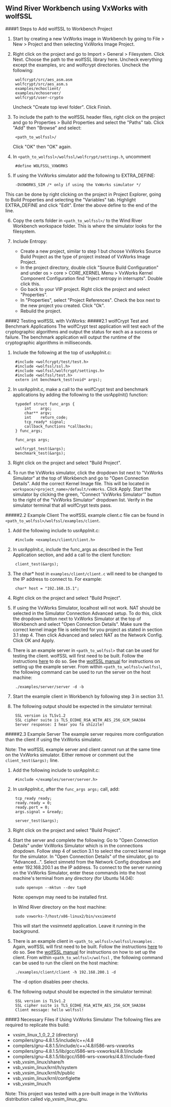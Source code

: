 ## Wind River Workbench using VxWorks with wolfSSL
####1 Steps to Add wolfSSL to Workbench Project
1. Start by creating a new VxWorks image in Workbench by going to File > New >
Project and then selecting VxWorks Image Project.

2. Right click on the project and go to Import > General > Filesystem. Click Next.
Choose the path to the wolfSSL library here. Uncheck everything except the examples,
src and wolfcrypt directories. Uncheck the following:

        wolfcrypt/src/aes_asm.asm
        wolfcrypt/src/aes_asm.s
        examples/echoclient/
        examples/echoserver/
        wolfcrypt/user-crypto

    Uncheck "Create top level folder". Click Finish.

3. To include the path to the wolfSSL header files, right click on the project
and go to Properties > Build Properties and select the "Paths" tab. Click "Add"
then "Browse" and select:

        <path_to_wolfssl>/

    Click "OK" then "OK" again.

4. In ```<path_to_wolfssl>/wolfssl/wolfcrypt/settings.h```, uncomment

        #define WOLFSSL_VXWORKS

5. If using the VxWorks simulator add the following to EXTRA\_DEFINE:

        -DVXWORKS_SIM /* only if using the VxWorks simulator */

This can be done by right clicking on the project in Project Explorer, going to
Build Properties and selecting the "Variables" tab. Highlight EXTRA\_DEFINE and
click "Edit". Enter the above define to the end of the line.

6. Copy the certs folder in ```<path_to_wolfssl>/``` to the Wind River Workbench
workspace folder. This is where the simulator looks for the filesystem.

7. Include Entropy:

    - Create a new project, similar to step 1 but choose VxWorks Source Build
    Project as the type of project instead of VxWorks Image Project.
    - In the project directory, double click "Source Build Configuration" and
    under os > core > CORE\_KERNEL Menu > VxWorks Kernel Component
    Configuration find "Inject entropy in interrupts". Double click this.
    - Go back to your VIP project. Right click the project and select "Properties".
    - In "Properties", select "Project References". Check the box next to the
    new project you created. Click "Ok".
    - Rebuild the project.

####2 Testing wolfSSL with VxWorks:
#####2.1 wolfCrypt Test and Benchmark Applications
The wolfCrypt test application will test each of the cryptographic algorithms
and output the status for each as a success or failure. The benchmark application will output the runtime of the cryptographic algorithms in milliseconds.

1. Include the following at the top of usrAppInit.c:

        #include <wolfcrypt/test/test.h>
        #include <wolfssl/ssl.h>
        #include <wolfssl/wolfcrypt/settings.h>
        #include <wolfssl/test.h>
        extern int benchmark_test(void* args);

2. In usrAppInit.c, make a call to the wolfCrypt test and benchmark applications
by adding the following to the usrAppInit() function:

        typedef struct func_args {
	        int    argc;
	        char** argv;
	        int    return_code;
	        tcp_ready* signal;
	        callback_functions *callbacks;
	    } func_args;

	    func_args args;

	    wolfcrypt_test(&args);
	    benchmark_test(&args);

3. Right click on the project and select "Build Project".

4. To run the VxWorks simulator, click the dropdown list next to "VxWorks Simulator" at the top of Workbench and go to "Open Connection Details". Add the correct Kernel Image file. This will be located in ```workspace/<project_name>/default/vxWorks```. Click Apply. Start the simulator by clicking the green, "Connect 'VxWorks Simulator'" button to the right of the "VxWorks Simulator" dropdown list. Verify in the simulator terminal that all wolfCrypt tests pass.

#####2.2 Example Client
The wolfSSL example client.c file can be found in ```<path_to_wolfssl>/wolfssl/examples/client```.

1. Add the following include to usrAppInit.c:

        #include <examples/client/client.h>

2. In usrAppInit.c, include the func\_args as described in the Test Application
section, and add a call to the client function:

        client_test(&args);

3. The char* host in ```examples/client/client.c``` will need to be changed to the IP address to connect to. For example:

        char* host = "192.168.15.1";

4. Right click on the project and select "Build Project".

5. If using the VxWorks Simulator, localhost will not work. NAT should be selected in the Simulator Connection Advanced setup. To do this, click the dropdown button next to VxWorks Simulator at the top of Workbench and select "Open Connection Details". Make sure the correct kernel image file is selected for you project as stated in section 3.1 step 4. Then click Advanced and select NAT as the Network Config. Click OK and Apply.

6. There is an example server in ```<path_to_wolfssl>``` that can be used for testing the client. wolfSSL will first need to be built. Follow the instructions [here](https://www.wolfssl.com/wolfSSL/Docs-wolfssl-manual-2-building-wolfssl.html) to do so. See the [wolfSSL manual]( https://wolfssl.com/wolfSSL/Docs-wolfssl-manual-3-getting-started.html) for instructions on setting up the example server. From within ```<path_to_wolfssl>/wolfssl```, the following command can be used to run the server on the host machine:

        ./examples/server/server -d -b

7. Start the example client in Workbench by following step 3 in section 3.1.

8. The following output should be expected in the simulator terminal:

        SSL version is TLSv1.2
        SSL cipher suite is TLS_ECDHE_RSA_WITH_AES_256_GCM_SHA384
        Server response: I hear you fa shizzle!

#####2.3 Example Server
The example server requires more configuration than the client if using the
VxWorks simulator.

Note: The wolfSSL example server and client cannot run at the same time on the VxWorks simulator. Either remove or comment out the ```client_test(&args);``` line.

1. Add the following include to usrAppInit.c:

        #include </examples/server/server.h>

2. In usrAppInit.c, after the ```func_args args;``` call, add:

        tcp_ready ready;
	    ready.ready = 0;
	    ready.port = 0;
	    args.signal = &ready;

        server_test(&args);

3. Right click on the project and select "Build Project".

4. Start the server and complete the following:
    Go to "Open Connection Details" under VxWorks Simulator which is in the connections
    dropdown. Follow step 4 of section 3.1 to select the correct kernel image for the simulator. In "Open Connection Details" of the simulator, go to "Advanced...". Select simnetd from the Network Config dropdown and enter
    192.168.200.1 as the IP address. To connect to the server running on the VxWorks Simulator, enter these commands
    into the host machine's terminal from any directory (for Ubuntu 14.04):

        sudo openvpn --mktun --dev tap0

    Note: openvpn may need to be installed first.

    In Wind River directory on the host machine:

        sudo vxworks-7/host/x86-linux2/bin/vxsimnetd

    This will start the vxsimnetd application. Leave it running in the background.

5. There is an example client in ```<path_to_wolfssl>/wolfssl/examples``` . Again, wolfSSL will first need to be built. Follow the instructions [here](https://www.wolfssl.com/wolfSSL/Docs-wolfssl-manual-2-building-wolfssl.html) to do so. See the [wolfSSL manual]( https://wolfssl.com/wolfSSL/Docs-wolfssl-manual-3-getting-started.html) for instructions on how to set up the client. From within ```<path_to_wolfssl>/wolfssl``` , the following command can be used to run the client on the host machine:

        ./examples/client/client -h 192.168.200.1 -d

    The -d option disables peer checks.

6. The following output should be expected in the simulator terminal:

        SSL version is TLSv1.2
        SSL cipher suite is TLS_ECDHE_RSA_WITH_AES_256_GCM_SHA384
        Client message: hello wolfssl!

####3 Necessary Files if Using VxWorks Simulator
The following files are required to replicate this build:
* vxsim\_linux\_1\_0\_2\_2 (directory)
* compilers/gnu-4.8.1.5/include/c++/4.8
* compilers/gnu-4.8.1.5/include/c++/4.8/i586-wrs-vxworks
* compilers/gnu-4.8.1.5/lib/gcc/i586-wrs-vxworks/4.8.1/include
* compilers/gnu-4.8.1.5/lib/gcc/i586-wrs-vxworks/4.8.1/include-fixed
* vsb\_vxsim\_linux/share/h
* vsb\_vxsim\_linux/krnl/h/system
* vsb\_vxsim\_linux/krnl/h/public
* vsb\_vxsim\_linux/krnl/configlette
* vsb\_vxsim\_linux/h

Note: This project was tested with a pre-built image in the VxWorks distribution
called vip\_vxsim\_linux\_gnu.

